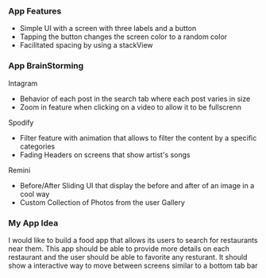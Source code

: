 ### App Features
- Simple UI with a screen with three labels and a button
- Tapping the button changes the screen color to a random color
- Facilitated spacing by using a stackView

### App BrainStorming

Intagram
- Behavior of each post in the search tab where each post varies in size
- Zoom in feature when clicking on a video to allow it to be fullscrenn

Spodify
- Filter feature with animation that allows to filter the content by a specific categories
- Fading Headers on screens that show artist's songs

Remini
- Before/After Sliding UI that display the before and after of an image in a cool way
- Custom Collection of Photos from the user Gallery 

### My App Idea

I would like to build a food app that allows its users to search for restaurants
near them. This app should be able to provide more details on each restaurant 
and the user should be able to favorite any resturant. It should show a interactive
way to move between screens similar to a bottom tab bar
